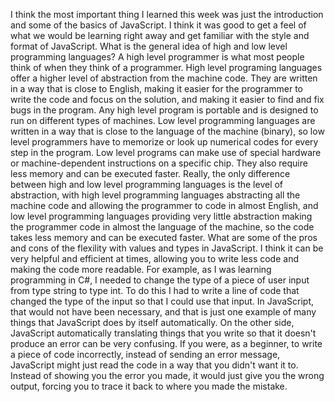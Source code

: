 I think the most important thing I learned this week was just the introduction and some of the basics of JavaScript. I think it was good to get a feel of what we would be learning right away and get familiar with the style and format of JavaScript.
What is the general idea of high and low level programming languages? A high level programmer is what most people think of when they think of a programmer. High level programing languages offer a higher level of abstraction from the machine code. They are written in a way that is close to English, making it easier for the programmer to write the code and focus on the solution, and making it easier to find and fix bugs in the program. Any high level program is portable and is designed to run on different types of machines. Low level programming languages are written in a way that is close to the language of the machine (binary), so low level programmers have to memorize or look up numerical codes for every step in the program. Low level programs can make use of special hardware or machine-dependent instructions on a specific chip. They also require less memory and can be executed faster. Really, the only difference between high and low level programming languages is the level of abstraction, with high level programming languages abstracting all the machine code and allowing the programmer to code in almost English, and low level programming languages providing very little abstraction making the programmer code in almost the language of the machine, so the code takes less memory and can be executed faster.
What are some of the pros and cons of the flexility with values and types in JavaScript. I think it can be very helpful and efficient at times, allowing you to write less code and making the code more readable. For example, as I was learning programming in C#, I needed to change the type of a piece of user input from type string to type int. To do this I had to write a line of code that changed the type of the input so that I could use that input. In JavaScript, that would not have been necessary, and that is just one example of many things that JavaScript does by itself automatically. On the other side, JavaScript automatically translating things that you write so that it doesn't produce an error can be very confusing. If you were, as a beginner, to write a piece of code incorrectly, instead of sending an error message, JavaScript might just read the code in a way that you didn't want it to. Instead of showing you the error you made, it would just give you the wrong output, forcing you to trace it back to where you made the mistake.
